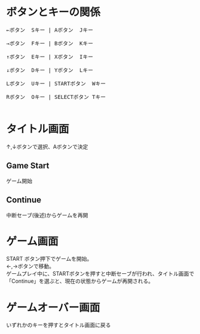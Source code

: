 # ボタンとキーの関係
<pre>
←ボタン  Sキー | Aボタン  Jキー <br>
→ボタン  Fキー | Bボタン  Kキー <br>
↑ボタン  Eキー | Xボタン  Iキー <br>
↓ボタン  Dキー | Yボタン  Lキー <br>
Lボタン  Uキー | STARTボタン  Wキー <br>
Rボタン  Oキー | SELECTボタン Tキー <br>
</pre>

# タイトル画面
↑,↓ボタンで選択、Aボタンで決定
## Game Start
ゲーム開始
## Continue
中断セーブ(後述)からゲームを再開

# ゲーム画面
START ボタン押下でゲームを開始。 <br>
←,→ボタンで移動。 <br>
ゲームプレイ中に、STARTボタンを押すと中断セーブが行われ、タイトル画面で「Continue」を選ぶと、現在の状態からゲームが再開される。 <br>

# ゲームオーバー画面
いずれかのキーを押すとタイトル画面に戻る
